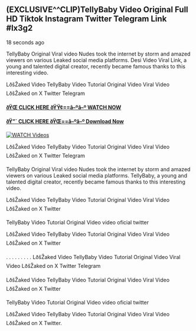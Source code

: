 ## (EXCLUSIVE^^CLIP)TellyBaby Video Original Full HD Tiktok Instagram Twitter Telegram Link #lx3g2

18 seconds ago

TellyBaby Original Viral video Nudes took the internet by storm and amazed viewers on various Leaked social media platforms. Desi Video Viral Link, a young and talented digital creator, recently became famous thanks to this interesting video.

LðšŽaked Video TellyBaby Video Tutorial Original Video Viral Video LðšŽaked on X Twitter Telegram

**[ðŸŒ CLICK HERE ðŸŸ¢==â–ºâ–º WATCH NOW](https://clips-mediaa.blogspot.com/2025/02/video-viral-download.html)**

**[ðŸ”´ CLICK HERE ðŸŒ==â–ºâ–º Download Now](https://clips-mediaa.blogspot.com/2025/02/video-viral-download.html)**

[![WATCH Videos](https://i.imgur.com/dJHk4Zq.gif)](https://clips-mediaa.blogspot.com/2025/02/video-viral-download.html)

LðšŽaked Video TellyBaby Video Tutorial Original Video Viral Video LðšŽaked on X Twitter Telegram

TellyBaby Original Viral video Nudes took the internet by storm and amazed viewers on various Leaked social media platforms. TellyBaby, a young and talented digital creator, recently became famous thanks to this interesting video.

LðšŽaked Video TellyBaby Video Tutorial Original Video Viral Video LðšŽaked on X Twitter

TellyBaby Video Tutorial Original Video video oficial twitter

LðšŽaked Video TellyBaby Video Tutorial Original Video Viral Video LðšŽaked on X Twitter

. . . . . . . . . LðšŽaked Video TellyBaby Video Tutorial Original Video Viral Video LðšŽaked on X Twitter Telegram

LðšŽaked Video TellyBaby Video Tutorial Original Video Viral Video LðšŽaked on X Twitter

TellyBaby Video Tutorial Original Video video oficial twitter

LðšŽaked Video TellyBaby Video Tutorial Original Video Viral Video LðšŽaked on X Twitter.
